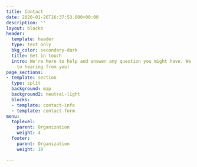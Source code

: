 ```yaml
---
title: Contact
date: 2020-01-26T16:37:53.000+00:00
description: ''
layout: blocks
header:
  template: header
  type: text only
  bkg_color: secondary-dark
  title: Get in touch
  intro: We're here to help and answer any question you might have. We look forward
    to hearing from you!
page_sections:
- template: section
  type: split
  background: map
  background2: neutral-light
  blocks:
  - template: contact-info
  - template: contact-form
menu:
  toplevel:
    parent: Organization
    weight: 4
  footer:
    parent: Organization
    weight: 10

---
```

